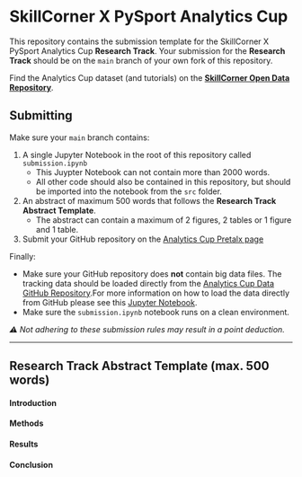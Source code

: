 # SkillCorner X PySport Analytics Cup
This repository contains the submission template for the SkillCorner X PySport Analytics Cup **Research Track**. 
Your submission for the **Research Track** should be on the `main` branch of your own fork of this repository.

Find the Analytics Cup dataset (and tutorials) on the [**SkillCorner Open Data Repository**](https://github.com/SkillCorner/opendata).

## Submitting
Make sure your `main` branch contains:
1. A single Jupyter Notebook in the root of this repository called `submission.ipynb`
    - This Juypter Notebook can not contain more than 2000 words.
    - All other code should also be contained in this repository, but should be imported into the notebook from the `src` folder.
2. An abstract of maximum 500 words that follows the **Research Track Abstract Template**.
    - The abstract can contain a maximum of 2 figures, 2 tables or 1 figure and 1 table.
3. Submit your GitHub repository on the [Analytics Cup Pretalx page](https://pretalx.pysport.org)

Finally:
- Make sure your GitHub repository does **not** contain big data files. The tracking data should be loaded directly from the [Analytics Cup Data GitHub Repository](https://github.com/SkillCorner/opendata).For more information on how to load the data directly from GitHub please see this [Jupyter Notebook](https://github.com/SkillCorner/opendata/blob/master/resources/getting-started-skc-tracking-kloppy.ipynb).
- Make sure the `submission.ipynb` notebook runs on a clean environment.

_⚠️ Not adhering to these submission rules may result in a point deduction._

---

## Research Track Abstract Template (max. 500 words)
#### Introduction

#### Methods

#### Results

#### Conclusion
